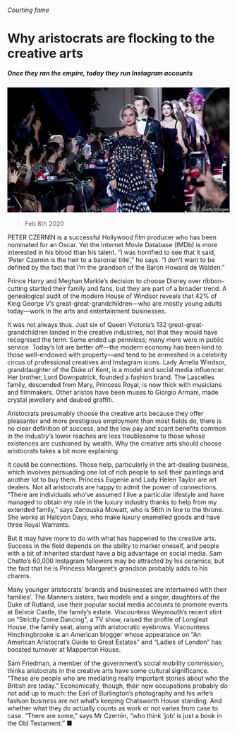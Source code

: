 ###### Courting fame

# Why aristocrats are flocking to the creative arts 

##### Once they ran the empire, today they run Instagram accounts 

![image](images/20200208_BRP502.jpg) 

> Feb 8th 2020 

PETER CZERNIN is a successful Hollywood film producer who has been nominated for an Oscar. Yet the Internet Movie Database (IMDb) is more interested in his blood than his talent. “I was horrified to see that it said, ‘Peter Czernin is the heir to a baronial title’,” he says. “I don’t want to be defined by the fact that I’m the grandson of the Baron Howard de Walden.”

Prince Harry and Meghan Markle’s decision to choose Disney over ribbon-cutting startled their family and fans, but they are part of a broader trend. A genealogical audit of the modern House of Windsor reveals that 42% of King George V’s great-great-grandchildren—who are mostly young adults today—work in the arts and entertainment businesses.


It was not always thus. Just six of Queen Victoria’s 132 great-great-grandchildren landed in the creative industries, not that they would have recognised the term. Some ended up penniless; many more were in public service. Today’s lot are better off—the modern economy has been kind to those well-endowed with property—and tend to be enmeshed in a celebrity circus of professional creatives and Instagram icons. Lady Amelia Windsor, granddaughter of the Duke of Kent, is a model and social media influencer. Her brother, Lord Downpatrick, founded a fashion brand. The Lascelles family, descended from Mary, Princess Royal, is now thick with musicians and filmmakers. Other aristos have been muses to Giorgio Armani, made crystal jewellery and daubed graffiti.

Aristocrats presumably choose the creative arts because they offer pleasanter and more prestigious employment than most fields do, there is no clear definition of success, and the low pay and scant benefits common in the industry’s lower reaches are less troublesome to those whose existences are cushioned by wealth. Why the creative arts should choose aristocrats takes a bit more explaining.

It could be connections. Those help, particularly in the art-dealing business, which involves persuading one lot of rich people to sell their paintings and another lot to buy them. Princess Eugenie and Lady Helen Taylor are art dealers. Not all aristocrats are happy to admit the power of connections. “There are individuals who’ve assumed I live a particular lifestyle and have managed to obtain my role in the luxury industry thanks to help from my extended family,” says Zenouska Mowatt, who is 56th in line to the throne. She works at Halcyon Days, who make luxury enamelled goods and have three Royal Warrants.

But it may have more to do with what has happened to the creative arts. Success in the field depends on the ability to market oneself, and people with a bit of inherited stardust have a big advantage on social media. Sam Chatto’s 60,000 Instagram followers may be attracted by his ceramics, but the fact that he is Princess Margaret’s grandson probably adds to his charms.

Many younger aristocrats’ brands and businesses are intertwined with their families’. The Manners sisters, two models and a singer, daughters of the Duke of Rutland, use their popular social media accounts to promote events at Belvoir Castle, the family’s estate. Viscountess Weymouth’s recent stint on “Strictly Come Dancing”, a TV show, raised the profile of Longleat House, the family seat, along with aristocratic eyebrows. Viscountess Hinchingbrooke is an American blogger whose appearance on “An American Aristocrat’s Guide to Great Estates” and “Ladies of London” has boosted turnover at Mapperton House.

Sam Friedman, a member of the government’s social mobility commission, thinks aristocrats in the creative arts have some cultural significance. “These are people who are mediating really important stories about who the British are today.” Economically, though, their new occupations probably do not add up to much: the Earl of Burlington’s photography and his wife’s fashion business are not what’s keeping Chatsworth House standing. And whether what they do actually counts as work or not varies from case to case. “There are some,” says Mr Czernin, “who think ‘job’ is just a book in the Old Testament.” ■

